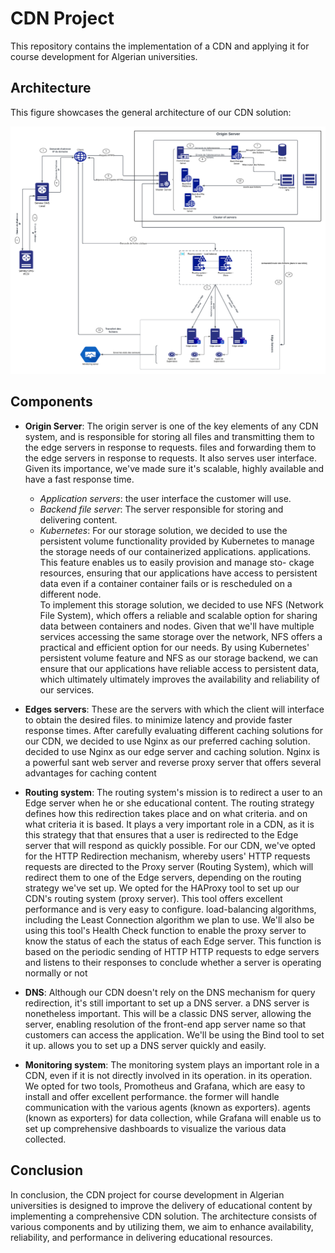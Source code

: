 # CDN Project

This repository contains the implementation of a CDN and applying it for course development for Algerian universities.  

## Architecture 
This figure showcases the general architecture of our CDN solution:  

![CDN Architecure](./imgs/Architecture.png)

## Components

- **Origin Server**: The origin server is one of the key elements of any CDN system, and is responsible for storing all files and transmitting them to the edge servers in response to requests.
files and forwarding them to the edge servers in response to requests. It also serves
user interface. Given its importance, we've made sure it's scalable,
highly available and have a fast response time.
    - *Application servers*: the user interface the customer will use.  
    - *Backend file server*: The server responsible for storing and delivering content.  
    - *Kubernetes*: For our storage solution, we decided to use the persistent volume functionality
provided by Kubernetes to manage the storage needs of our containerized applications.
applications. This feature enables us to easily provision and manage sto-
ckage resources, ensuring that our applications have access to persistent data even if a container
container fails or is rescheduled on a different node.  
To implement this storage solution, we decided to use NFS (Network File
System), which offers a reliable and scalable option for sharing data between containers and
nodes. Given that we'll have multiple services accessing the same storage over the network,
NFS offers a practical and efficient option for our needs.
By using Kubernetes' persistent volume feature and NFS as our storage backend,
we can ensure that our applications have reliable access to persistent data, which ultimately
ultimately improves the availability and reliability of our services.

- **Edges servers**: These are the servers
with which the client will interface to obtain the desired files.
to minimize latency and provide faster response times.
After carefully evaluating different caching solutions for our CDN, we decided to use Nginx as our preferred caching solution.
decided to use Nginx as our edge server and caching solution. Nginx is a powerful
sant web server and reverse proxy server that offers several advantages for caching
content
- **Routing system**: The routing system's mission is to redirect a user to an Edge server when he or she
educational content. The routing strategy defines how this redirection takes place and on what criteria.
and on what criteria it is based. It plays a very important role in a CDN, as it is this strategy that
that ensures that a user is redirected to the Edge server that will respond as quickly
possible.
For our CDN, we've opted for the HTTP Redirection mechanism, whereby users' HTTP requests
requests are directed to the Proxy server (Routing System), which will redirect them
to one of the Edge servers, depending on the routing strategy we've set up.
We opted for the HAProxy tool to set up our CDN's routing system (proxy server).
This tool offers excellent performance and is very easy to configure.
load-balancing algorithms, including the Least Connection algorithm we plan to use.
We'll also be using this tool's Health Check function to enable the proxy server to know the status of each
the status of each Edge server. This function is based on the periodic sending of HTTP
HTTP requests to edge servers and listens to their responses to conclude whether a server is operating
normally or not
- **DNS**: Although our CDN doesn't rely on the DNS mechanism for query redirection, it's still important to set up a DNS server. a DNS server is nonetheless important. This will be a classic DNS server, allowing the server, enabling resolution of the front-end app server name so that customers can access the application. We'll be using the Bind tool to set it up. allows you to set up a DNS server quickly and easily.  
- **Monitoring system**: The monitoring system plays an important role in a CDN, even if it is not directly involved in its operation.
in its operation. We opted for two tools, Promotheus and Grafana, which are easy to install and offer excellent performance.
the former will handle communication with the various agents (known as exporters).
agents (known as exporters) for data collection, while Grafana will enable us to set up comprehensive
dashboards to visualize the various data collected.

## Conclusion 

In conclusion, the CDN project for course development in Algerian universities is designed to improve the delivery of educational content by implementing a comprehensive CDN solution. The architecture consists of various components and by utilizing them, we aim to enhance availability, reliability, and performance in delivering educational resources.